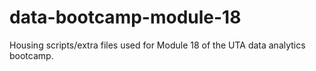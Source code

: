 # data-bootcamp-module-18
Housing scripts/extra files used for Module 18 of the UTA data analytics bootcamp.
